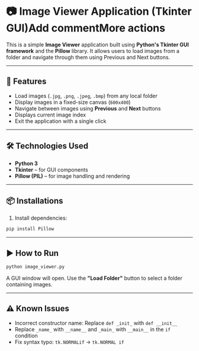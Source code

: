 # 📷 Image Viewer Application (Tkinter GUI)Add commentMore actions

This is a simple **Image Viewer** application built using **Python's Tkinter GUI framework** and the **Pillow** library. It allows users to load images from a folder and navigate through them using Previous and Next buttons.

---

## 🚀 Features

* Load images (`.jpg`, `.png`, `.jpeg`, `.bmp`) from any local folder
* Display images in a fixed-size canvas (`600x400`)
* Navigate between images using **Previous** and **Next** buttons
* Displays current image index
* Exit the application with a single click

---

## 🛠️ Technologies Used

* **Python 3**
* **Tkinter** – for GUI components
* **Pillow (PIL)** – for image handling and rendering

---

## 📦 Installations 
1. Install dependencies:

```bash
pip install Pillow
```

---

## ▶️ How to Run

```bash
python image_viewer.py
```

A GUI window will open. Use the **"Load Folder"** button to select a folder containing images.

---

## ⚠️ Known Issues

* Incorrect constructor name: Replace `def _init_` with `def __init__`
* Replace `_name_` with `__name__` and `_main_` with `__main__` in the `if` condition
* Fix syntax typo: `tk.NORMALif` → `tk.NORMAL if`
